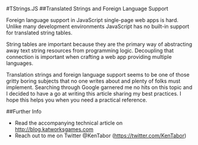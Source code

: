 #TStrings.JS
##Translated Strings and Foreign Language Support

Foreign language support in JavaScript single-page web apps is hard.
Unlike many development environments JavaScript has no built-in support
for translated string tables.

String tables are important because they are the primary way of
abstracting away text string resources from programming logic.
Decoupling that connection is important when crafting a web app
providing multiple languages.

Translation strings and foreign language support seems to be one of
those gritty boring subjects that no one writes about and plenty of
folks must implement. Searching through Google garnered me no hits
on this topic and I decided to have a go at writing this article
sharing my best practices. I hope this helps you when you need a
practical reference.

##Further Info
* Read the accompanying technical article on http://blog.katworksgames.com
* Reach out to me on Twitter @KenTabor (https://twitter.com/KenTabor)
